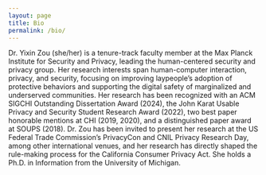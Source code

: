 ```yaml
---
layout: page
title: Bio
permalink: /bio/
---
```


Dr. Yixin Zou (she/her) is a tenure-track faculty member at the Max Planck Institute for Security and Privacy, leading the human-centered security and privacy group. Her research interests span human-computer interaction, privacy, and security, focusing on improving laypeople’s adoption of protective behaviors and supporting the digital safety of marginalized and underserved communities. Her research has been recognized with an ACM SIGCHI Outstanding Dissertation Award (2024), the John Karat Usable Privacy and Security Student Research Award (2022), two best paper honorable mentions at CHI (2019, 2020), and a distinguished paper award at SOUPS (2018). Dr. Zou has been invited to present her research at the US Federal Trade Commission’s PrivacyCon and CNIL Privacy Research Day, among other international venues, and her research has directly shaped the rule-making process for the California Consumer Privacy Act. She holds a Ph.D. in Information from the University of Michigan.
